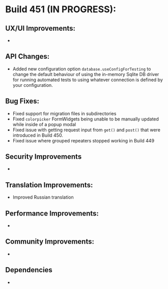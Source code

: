 # Build 451 (IN PROGRESS):

## UX/UI Improvements:
-

## API Changes:
- Added new configuration option `database.useConfigForTesting` to change the default behaviour of using the in-memory Sqlite DB driver for running automated tests to using whatever connection is defined by your configuration.

## Bug Fixes:
- Fixed support for migration files in subdirectories
- Fixed `colorpicker` FormWidgets being unable to be manually updated while inside of a popup modal
- Fixed issue with getting request input from `get()` and `post()` that were introduced in Build 450.
- Fixed issue where grouped repeaters stopped working in Build 449

## Security Improvements
-

## Translation Improvements:
- Improved Russian translation

## Performance Improvements:
-

## Community Improvements:
-

## Dependencies
-
